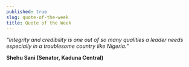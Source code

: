 ```yaml
---
published: true
slug: quote-of-the-week
title: Quote of the Week
---
```

_“Integrity and credibility is one out of so many qualities a leader needs especially in a troublesome country like Nigeria.”_

   **Shehu Sani (Senator, Kaduna Central)**
